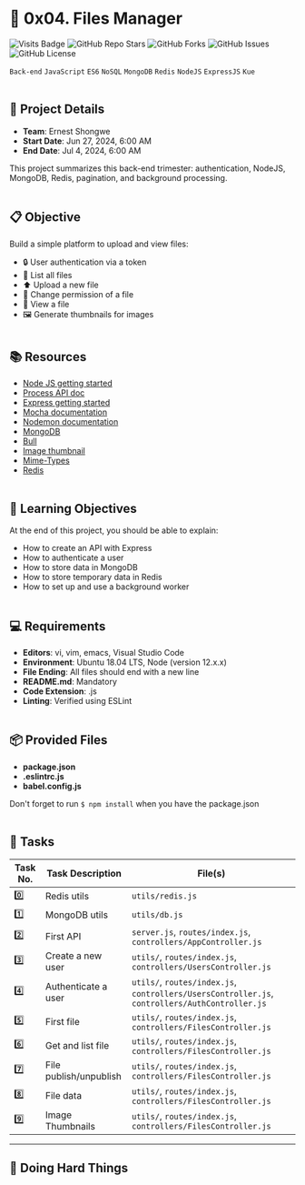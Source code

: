 # 📂 0x04. Files Manager
![Visits Badge](https://badges.pufler.dev/visits/bshongwe/alx-files_manager)
![GitHub Repo Stars](https://img.shields.io/github/stars/bshongwe/alx-files_manager)
![GitHub Forks](https://img.shields.io/github/forks/bshongwe/alx-files_manager)
![GitHub Issues](https://img.shields.io/github/issues/bshongwe/alx-files_manager)
![GitHub License](https://img.shields.io/github/license/bshongwe/alx-files_manager)

`Back-end` `JavaScript` `ES6` `NoSQL` `MongoDB` `Redis` `NodeJS` `ExpressJS` `Kue`
<br></br>

## 📝 Project Details
- **Team**: Ernest Shongwe
- **Start Date**: Jun 27, 2024, 6:00 AM
- **End Date**: Jul 4, 2024, 6:00 AM

This project summarizes this back-end trimester: authentication, NodeJS, MongoDB, Redis, pagination, and background processing.
<br></br>

## 📋 Objective
Build a simple platform to upload and view files:
- 🔒 User authentication via a token
- 📂 List all files
- ⬆️ Upload a new file
- 🔄 Change permission of a file
- 👀 View a file
- 🖼️ Generate thumbnails for images
<br></br>

## 📚 Resources
- [Node JS getting started](https://nodejs.dev/learn)
- [Process API doc](https://nodejs.org/api/process.html)
- [Express getting started](https://expressjs.com/en/starter/installing.html)
- [Mocha documentation](https://mochajs.org/)
- [Nodemon documentation](https://nodemon.io/)
- [MongoDB](https://docs.mongodb.com/)
- [Bull](https://github.com/OptimalBits/bull)
- [Image thumbnail](https://www.npmjs.com/package/image-thumbnail)
- [Mime-Types](https://www.npmjs.com/package/mime-types)
- [Redis](https://redis.io/documentation)
<br></br>

## 🎯 Learning Objectives
At the end of this project, you should be able to explain:
- How to create an API with Express
- How to authenticate a user
- How to store data in MongoDB
- How to store temporary data in Redis
- How to set up and use a background worker
<br></br>

## 💻 Requirements
- **Editors**: vi, vim, emacs, Visual Studio Code
- **Environment**: Ubuntu 18.04 LTS, Node (version 12.x.x)
- **File Ending**: All files should end with a new line
- **README.md**: Mandatory
- **Code Extension**: .js
- **Linting**: Verified using ESLint
<br></br>

## 📦 Provided Files
- **package.json**
- **.eslintrc.js**
- **babel.config.js**

Don't forget to run `$ npm install` when you have the package.json
<br></br>

## 📝 Tasks

| Task No. | Task Description | File(s) |
|----------|------------------|---------|
| 0️⃣ | Redis utils | `utils/redis.js` |
| 1️⃣ | MongoDB utils | `utils/db.js` |
| 2️⃣ | First API | `server.js`, `routes/index.js`, `controllers/AppController.js` |
| 3️⃣ | Create a new user | `utils/`, `routes/index.js`, `controllers/UsersController.js` |
| 4️⃣ | Authenticate a user | `utils/`, `routes/index.js`, `controllers/UsersController.js`, `controllers/AuthController.js` |
| 5️⃣ | First file | `utils/`, `routes/index.js`, `controllers/FilesController.js` |
| 6️⃣ | Get and list file | `utils/`, `routes/index.js`, `controllers/FilesController.js` |
| 7️⃣ | File publish/unpublish | `utils/`, `routes/index.js`, `controllers/FilesController.js` |
| 8️⃣ | File data | `utils/`, `routes/index.js`, `controllers/FilesController.js` |
| 9️⃣ | Image Thumbnails | `utils/`, `routes/index.js`, `controllers/FilesController.js` |

---
## 🚀 Doing Hard Things

